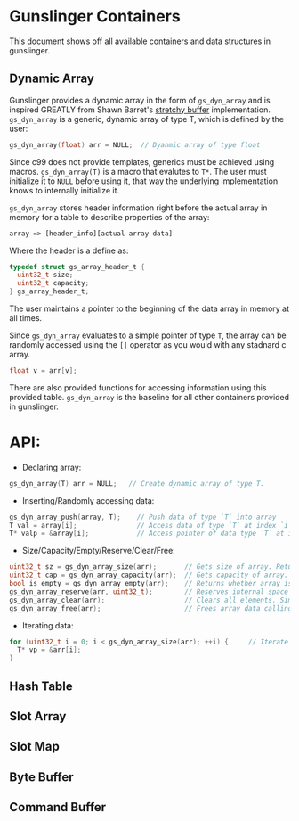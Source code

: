 # Gunslinger Containers
This document shows off all available containers and data structures in gunslinger.

## Dynamic Array

Gunslinger provides a dynamic array in the form of `gs_dyn_array` and is inspired GREATLY from Shawn Barret's [stretchy buffer](https://github.com/nothings/stb/blob/master/stretchy_buffer.h) implementation. `gs_dyn_array` is a generic, dynamic array of type T, 
which is defined by the user:

```c
gs_dyn_array(float) arr = NULL;  // Dyanmic array of type float
```

Since c99 does not provide templates, generics must be achieved using macros. `gs_dyn_array(T)` is a macro that evalutes to `T*`. The user must initialize it to `NULL` before using it, that way the underlying implementation knows to internally initialize it.

`gs_dyn_array` stores header information right before the actual array in memory for a table to describe properties of the array: 

```txt
array => [header_info][actual array data]
```

Where the header is a define as:
```c
typedef struct gs_array_header_t {
  uint32_t size;
  uint32_t capacity;
} gs_array_header_t;
```
The user maintains a pointer to the beginning of the data array in memory at all times.

Since `gs_dyn_array` evaluates to a simple pointer of type `T`, the array can be randomly accessed using the `[]` operator as you would with any stadnard c array. 

```c
float v = arr[v];
```

There are also provided functions for accessing information using this provided table. `gs_dyn_array` is the baseline for all other containers provided in gunslinger.

# API:
* Declaring array: 
```c
gs_dyn_array(T) arr = NULL;   // Create dynamic array of type T.
```
* Inserting/Randomly accessing data: 
```c
gs_dyn_array_push(array, T);    // Push data of type `T` into array
T val = array[i];               // Access data of type `T` at index `i`
T* valp = &array[i];            // Access pointer of data type `T` at index `i`
```
* Size/Capacity/Empty/Reserve/Clear/Free:
```c
uint32_t sz = gs_dyn_array_size(arr);       // Gets size of array. Return 0 if NULL.
uint32_t cap = gs_dyn_array_capacity(arr);  // Gets capacity of array. Return 0 if NULL.
bool is_empty = gs_dyn_array_empty(arr);    // Returns whether array is empty. Return true if NULL.
gs_dyn_array_reserve(arr, uint32_t);        // Reserves internal space in the array for N, non-initialized elements.
gs_dyn_array_clear(arr);                    // Clears all elements. Simply sets array size to 0.
gs_dyn_array_free(arr);                     // Frees array data calling `gs_free()` internally.
```
* Iterating data: 
```c
for (uint32_t i = 0; i < gs_dyn_array_size(arr); ++i) {     // Iterate size of array, access elements via index `i`
  T* vp = &arr[i];
}
```
## Hash Table

## Slot Array

## Slot Map

## Byte Buffer

## Command Buffer
